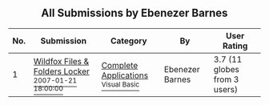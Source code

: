 ﻿<div align="center">

## All Submissions by Ebenezer Barnes

</div>

No.  | Submission | Category | By   | User Rating
---- | ---------- | -------- | ---- | -----------
1 | [Wildfox Files &amp; Folders Locker<br /><sup>2007-01-21 18:00:00</sup>](https://github.com/Planet-Source-Code/ebenezer-barnes-wildfox-files-amp-folders-locker__1-67734) | [Complete Applications<br /><sup>Visual Basic</sup>](../ByCategory/complete-applications__1-27.md) | Ebenezer Barnes | 3.7 (11 globes from 3 users)
